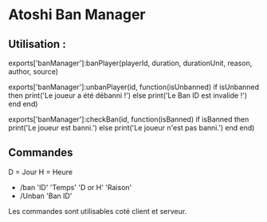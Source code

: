 # Atoshi Ban Manager

## Utilisation :

exports['banManager']:banPlayer(playerId, duration, durationUnit, reason, author, source)

exports['banManager']:unbanPlayer(id, function(isUnbanned)
    if isUnbanned then
        print('Le joueur a été débanni !')
    else
        print('Le Ban ID est invalide !')
    end
end)

exports['banManager']:checkBan(id, function(isBanned)
    if isBanned then
        print('Le joueur est banni.')
    else
        print('Le joueur n\'est pas banni.')
    end
end)

## Commandes
D = Jour
H = Heure
- /ban 'ID' 'Temps' 'D or H' 'Raison'
- /Unban 'Ban ID'

Les commandes sont utilisables coté client et serveur.
